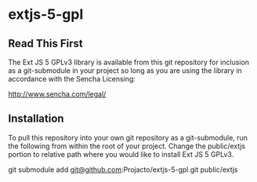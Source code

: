 # extjs-5-gpl

Read This First
---------------

The Ext JS 5 GPLv3 library is available from this git repository for inclusion as a 
git-submodule in your project so long as you are using the library in 
accordance with the Sencha Licensing:

http://www.sencha.com/legal/

Installation
------------

To pull this repository into your own git repository as a git-submodule,
run the following from within the root of your project. Change the public/extjs
portion to relative path where you would like to install Ext JS 5 GPLv3.

  git submodule add git@github.com:Projacto/extjs-5-gpl.git public/extjs
